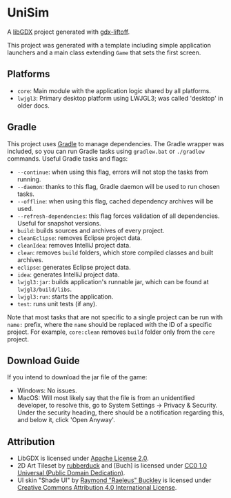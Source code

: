 # UniSim

A [libGDX](https://libgdx.com/) project generated with [gdx-liftoff](https://github.com/libgdx/gdx-liftoff).

This project was generated with a template including simple application launchers and a main class extending `Game` that sets the first screen.

## Platforms

- `core`: Main module with the application logic shared by all platforms.
- `lwjgl3`: Primary desktop platform using LWJGL3; was called 'desktop' in older docs.

## Gradle

This project uses [Gradle](https://gradle.org/) to manage dependencies.
The Gradle wrapper was included, so you can run Gradle tasks using `gradlew.bat` or `./gradlew` commands.
Useful Gradle tasks and flags:

- `--continue`: when using this flag, errors will not stop the tasks from running.
- `--daemon`: thanks to this flag, Gradle daemon will be used to run chosen tasks.
- `--offline`: when using this flag, cached dependency archives will be used.
- `--refresh-dependencies`: this flag forces validation of all dependencies. Useful for snapshot versions.
- `build`: builds sources and archives of every project.
- `cleanEclipse`: removes Eclipse project data.
- `cleanIdea`: removes IntelliJ project data.
- `clean`: removes `build` folders, which store compiled classes and built archives.
- `eclipse`: generates Eclipse project data.
- `idea`: generates IntelliJ project data.
- `lwjgl3:jar`: builds application's runnable jar, which can be found at `lwjgl3/build/libs`.
- `lwjgl3:run`: starts the application.
- `test`: runs unit tests (if any).

Note that most tasks that are not specific to a single project can be run with `name:` prefix, where the `name` should be replaced with the ID of a specific project.
For example, `core:clean` removes `build` folder only from the `core` project.

## Download Guide
If you intend to download the jar file of the game:
 - Windows: No issues.
 - MacOS: Will most likely say that the file is from an unidentified developer, to resolve this, go to System Settings -> Privacy & Security. Under the security heading, there should be a notification regarding this, and below it, click 'Open Anyway'.

## Attribution 
 - LibGDX is licensed under [Apache License 2.0](https://www.apache.org/licenses/LICENSE-2.0).
 - 2D Art Tileset by [rubberduck](https://opengameart.org/content/colony-sim-extended-version) and [Buch] is licensed under [CC0 1.0 Universal (Public Domain Dedication)](http://creativecommons.org/publicdomain/zero/1.0/).
 - UI skin "Shade UI" by [Raymond "Raeleus" Buckley](https://ray3k.wordpress.com/artwork/shade-ui-skin-for-libgdx/) is licensed under [Creative Commons Attribution 4.0 International License](https://creativecommons.org/licenses/by/4.0/).
